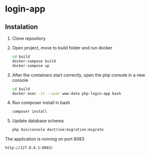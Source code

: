 # login-app
## Instalation

1. Clone repository
2. Open project, move to build folder and run docker

   ```bash
   cd build
   docker-compose build
   docker-compose up
   ```
3. After the containers start correctly, open the php console in a new console

   ```bash
   cd build
   docker exec -it --user www-data php-login-app bash
   ```

4. Run composer install in bash

   ```bash
   composer install
   ```

5. Update database schema

   ```bash
   php bin/console doctrine:migration:migrate
   ```


The application is running on port 8083

   ```bash
   http://127.0.0.1:8083/
   ```